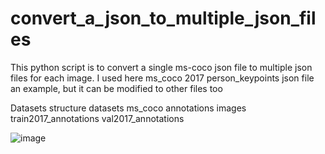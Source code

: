 # convert_a_json_to_multiple_json_files
This python script is to convert a single ms-coco json file to multiple json files for each image.
I used here ms_coco 2017 person_keypoints json file an example, but it can be modified to other files too

Datasets structure
  datasets
    ms_coco
      annotations
      images
      train2017_annotations
      val2017_annotations

![image](https://user-images.githubusercontent.com/18215999/221136004-a20bc689-45bd-48ee-a2d6-4630fcdd683e.png)


